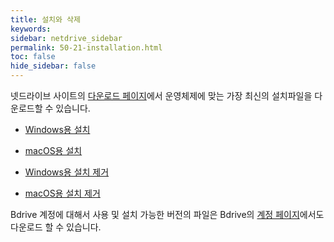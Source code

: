 ```yaml
---
title: 설치와 삭제
keywords:
sidebar: netdrive_sidebar
permalink: 50-21-installation.html
toc: false
hide_sidebar: false
---
```


넷드라이브 사이트의 [다운로드 페이지](https://www.netdrive.net/download/)에서 운영체제에 맞는 가장 최신의 설치파일을 다운로드할 수 있습니다.

- [Windows용 설치](21-23-installation-windows)

- [macOS용 설치](21-22-installation-macos)

- [Windows용 설치 제거](21-49-uninstallation-windows)

- [macOS용 설치 제거](21-48-uninstallation-macos)

Bdrive 계정에 대해서 사용 및 설치 가능한 버전의 파일은 Bdrive의 [계정 페이지](https://accounts.bdrive.com/plans_products/NetDrive3/)에서도 다운로드 할 수 있습니다.
